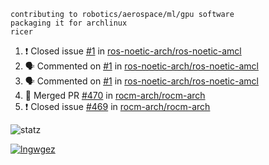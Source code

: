 ```
contributing to robotics/aerospace/ml/gpu software
packaging it for archlinux
ricer
```

<!--START_SECTION:activity-->
1. ❗️ Closed issue [#1](https://github.com/ros-noetic-arch/ros-noetic-amcl/issues/1) in [ros-noetic-arch/ros-noetic-amcl](https://github.com/ros-noetic-arch/ros-noetic-amcl)
2. 🗣 Commented on [#1](https://github.com/ros-noetic-arch/ros-noetic-amcl/issues/1) in [ros-noetic-arch/ros-noetic-amcl](https://github.com/ros-noetic-arch/ros-noetic-amcl)
3. 🗣 Commented on [#1](https://github.com/ros-noetic-arch/ros-noetic-amcl/issues/1) in [ros-noetic-arch/ros-noetic-amcl](https://github.com/ros-noetic-arch/ros-noetic-amcl)
4. 🎉 Merged PR [#470](https://github.com/rocm-arch/rocm-arch/pull/470) in [rocm-arch/rocm-arch](https://github.com/rocm-arch/rocm-arch)
5. ❗️ Closed issue [#469](https://github.com/rocm-arch/rocm-arch/issues/469) in [rocm-arch/rocm-arch](https://github.com/rocm-arch/rocm-arch)
<!--END_SECTION:activity-->


![statz](https://github-readme-stats.vercel.app/api?username=acxz&include_all_commits=true&show_icons=true)

[![lngwgez](https://github-readme-stats.vercel.app/api/top-langs/?username=acxz&layout=compact)](https://github.com/acxz/github-readme-stats)


<!--
**acxz/acxz** is a ✨ _special_ ✨ repository because its `README.md` (this file) appears on your GitHub profile.

Here are some ideas to get you started:

- 🔭 I’m currently working on ...
- 🌱 I’m currently learning ...
- 👯 I’m looking to collaborate on ...
- 🤔 I’m looking for help with ...
- 💬 Ask me about ...
- 📫 How to reach me: ...
- 😄 Pronouns: ...
- ⚡ Fun fact: ...
-->
